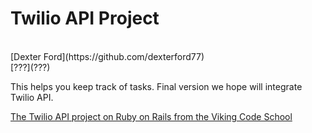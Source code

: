 # Twilio API Project
<br/>
[Dexter Ford](https://github.com/dexterford77)
<br/>
[???](???)
<br/>

This helps you keep track of tasks. Final version we hope will integrate Twilio API.

[The Twilio API project on Ruby on Rails from the Viking Code School](http://www.vikingcodeschool.com)